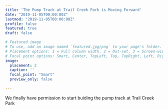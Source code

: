 ```yaml
---
title: 'The Pump Track at Trail Creek Park is Moving Forward'
date: "2019-11-05T00:00:00Z"
lastmod: "2019-11-05T00:00:00Z"
profile: false
featured: true
draft: false

# Featured image
# To use, add an image named `featured.jpg/png` to your page's folder.
# Placement options: 1 = Full column width, 2 = Out-set, 3 = Screen-width
# Focal point options: Smart, Center, TopLeft, Top, TopRight, Left, Right, BottomLeft, Bottom, BottomRight
image:
  placement: 2
  caption: ''
  focal_point: "Smart"
  preview_only: false

---
```


We finally have permission to start buiding the pump track at Trail Creek Park
